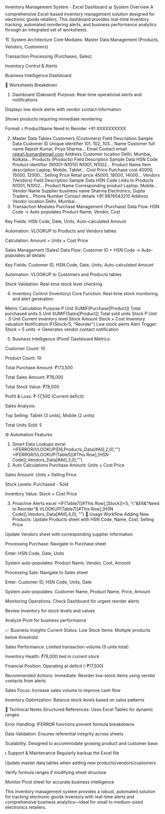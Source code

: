 Inventory Management System - Excel Dashboard
📊 System Overview
A comprehensive Excel-based inventory management solution designed for electronic goods retailers. This dashboard provides real-time inventory tracking, automated reordering alerts, and business performance analytics through an integrated set of worksheets.

🏗️ System Architecture
Core Modules:
Master Data Management (Products, Vendors, Customers)

Transaction Processing (Purchases, Sales)

Inventory Control & Alerts

Business Intelligence Dashboard

📑 Worksheets Breakdown
1. Dashboard (Daboard)
Purpose: Real-time operational alerts and notifications

Displays low stock alerts with vendor contact information

Shows products requiring immediate reordering

Format: 📞 ProductName Need to Reorder +91 XXXXXXXXXX

2. Master Data Tables
Customers (Costomers)
Field	Description	Sample Data
Customer ID	Unique identifier	101, 102, 103...
Name	Customer full name	Rajesh Kumar, Priya Sharma...
Email	Contact email	rajesh.kumar@email.com
Address	Customer location	Delhi, Mumbai, Kolkata...
Products (Products)
Field	Description	Sample Data
HSN Code	Product identifier (N1001-N1010)	N1001, N1002...
Product Name	Item description	Laptop, Mobile, Tablet...
Cost Price	Purchase cost	40000, 15000, 12000...
Selling Price	Retail price	45000, 18000, 14000...
Vendors (Vendors)
Field	Description	Sample Data
HSN Code	Links to Products	N1001, N1002...
Product Name	Corresponding product	Laptop, Mobile...
Vendor Name	Supplier business name	Sharma Electronics, Gupta Traders...
Phone Number	Contact details	+91 9876543210
Address	Vendor location	Delhi, Mumbai...
3. Transaction Modules
Purchase Management (Purchase)
Data Flow: HSN Code → Auto-populates Product Name, Vendor, Cost

Key Fields: HSN Code, Date, Units, Auto-calculated Amount

Automation: VLOOKUP to Products and Vendors tables

Calculation: Amount = Units × Cost Price

Sales Management (Sales)
Data Flow: Customer ID + HSN Code → Auto-populates all details

Key Fields: Customer ID, HSN Code, Date, Units, Auto-calculated Amount

Automation: VLOOKUP to Customers and Products tables

Stock Validation: Real-time stock level checking

4. Inventory Control (Inventory)
Core Function: Real-time stock monitoring and alert generation

Metric	Calculation	Purpose
P Unit	SUMIF(Purchase[Product])	Total purchased units
S Unit	SUMIF(Sales[Product])	Total sold units
Stock	P Unit - S Unit	Current inventory level
Stock Amount	Stock × Cost	Inventory valuation
Notification	IF(Stock<5, "Reorder")	Low stock alerts
Alert Trigger: Stock < 5 units → Generates vendor contact notification

5. Business Intelligence (Pivot)
Dashboard Metrics:

Customer Count: 10

Product Count: 10

Total Purchase Amount: ₹173,500

Total Sales Amount: ₹78,000

Total Stock Value: ₹78,000

Profit & Loss: ₹-17,500 (Current deficit)

Sales Analysis:

Top Selling: Tablet (3 units), Mobile (2 units)

Total Units Sold: 5

⚙️ Automation Features
1. Smart Data Lookups
excel
=IFERROR(VLOOKUP(D6,Products_Data[#All],2,0),"")
=IFERROR(VLOOKUP(Table5[[#This Row],[HSN Code]],Vendors_Data[#All],3,0),"")
2. Auto Calculations
Purchase Amount: Units × Cost Price

Sales Amount: Units × Selling Price

Stock Levels: Purchased - Sold

Inventory Value: Stock × Cost Price

3. Proactive Alerts
excel
=IF(Table7[[#This Row],[Stock]]<5,
   "📞"&E6&"Need to Reorder"&
   VLOOKUP(Table7[[#This Row],[HSN Code]],Vendors_Data[#All],4,0),
   "")
🚀 Usage Workflow
Adding New Products:
Update Products sheet with HSN Code, Name, Cost, Selling Price

Update Vendors sheet with corresponding supplier information

Processing Purchase:
Navigate to Purchase sheet

Enter: HSN Code, Date, Units

System auto-populates: Product Name, Vendor, Cost, Amount

Processing Sale:
Navigate to Sales sheet

Enter: Customer ID, HSN Code, Units, Date

System auto-populates: Customer Name, Product Name, Price, Amount

Monitoring Operations:
Check Dashboard for urgent reorder alerts

Review Inventory for stock levels and values

Analyze Pivot for business performance

📈 Business Insights
Current Status:
Low Stock Items: Multiple products below threshold

Sales Performance: Limited transaction volume (5 units total)

Inventory Health: ₹78,000 tied in current stock

Financial Position: Operating at deficit (-₹17,500)

Recommended Actions:
Immediate: Reorder low-stock items using vendor contacts from alerts

Sales Focus: Increase sales volume to improve cash flow

Inventory Optimization: Balance stock levels based on sales patterns

🔧 Technical Notes
Structured References: Uses Excel Tables for dynamic ranges

Error Handling: IFERROR functions prevent formula breakdowns

Data Validation: Ensures referential integrity across sheets

Scalability: Designed to accommodate growing product and customer base

📞 Support & Maintenance
Regularly backup the Excel file

Update master data tables when adding new products/vendors/customers

Verify formula ranges if modifying sheet structure

Monitor Pivot sheet for accurate business intelligence

This inventory management system provides a robust, automated solution for tracking electronic goods inventory with real-time alerts and comprehensive business analytics—ideal for small to medium-sized electronics retailers.
